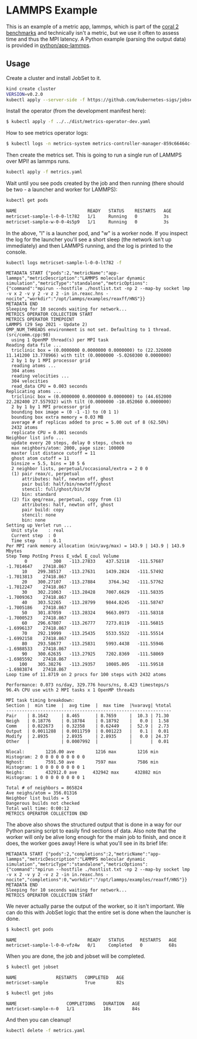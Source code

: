 # LAMMPS Example

This is an example of a metric app, lammps, which is part of the [coral 2 benchmarks](https://asc.llnl.gov/coral-2-benchmarks) and technically
isn't a metric, but we use it often to assess time and thus the MPI latency. A Python example (parsing the output data)
is provided in [python/app-lammps](../../python/app-lammps).

## Usage

Create a cluster and install JobSet to it.

```bash
kind create cluster
VERSION=v0.2.0
kubectl apply --server-side -f https://github.com/kubernetes-sigs/jobset/releases/download/$VERSION/manifests.yaml
```

Install the operator (from the development manifest here):

```bash
$ kubectl apply -f ../../dist/metrics-operator-dev.yaml
```

How to see metrics operator logs:

```bash
$ kubectl logs -n metrics-system metrics-controller-manager-859c66464c-7rpbw
```

Then create the metrics set. This is going to run a single run of LAMMPS over MPI!
as lammps runs.

```bash
kubectl apply -f metrics.yaml
```

Wait until you see pods created by the job and then running (there should be two - a launcher and worker for LAMMPS):

```bash
kubectl get pods
```
```diff
NAME                           READY   STATUS    RESTARTS   AGE
metricset-sample-l-0-0-lt782   1/1     Running   0          3s
metricset-sample-w-0-0-4s5p9   1/1     Running   0          3s
```

In the above, "l" is a launcher pod, and "w" is a worker node.
If you inspect the log for the launcher you'll see a short sleep (the network isn't up immediately)
and then LAMMPS running, and the log is printed to the console.

```bash
kubectl logs metricset-sample-l-0-0-lt782 -f
```
```console
METADATA START {"pods":2,"metricName":"app-lammps","metricDescription":"LAMMPS molecular dynamic simulation","metricType":"standalone","metricOptions":{"command":"mpirun --hostfile ./hostlist.txt -np 2 --map-by socket lmp -v x 2 -v y 2 -v z 2 -in in.reaxc.hns -nocite","workdir":"/opt/lammps/examples/reaxff/HNS"}}
METADATA END
Sleeping for 10 seconds waiting for network...
METRICS OPERATOR COLLECTION START
METRICS OPERATOR TIMEPOINT
LAMMPS (29 Sep 2021 - Update 2)
OMP_NUM_THREADS environment is not set. Defaulting to 1 thread. (src/comm.cpp:98)
  using 1 OpenMP thread(s) per MPI task
Reading data file ...
  triclinic box = (0.0000000 0.0000000 0.0000000) to (22.326000 11.141200 13.778966) with tilt (0.0000000 -5.0260300 0.0000000)
  2 by 1 by 1 MPI processor grid
  reading atoms ...
  304 atoms
  reading velocities ...
  304 velocities
  read_data CPU = 0.003 seconds
Replicating atoms ...
  triclinic box = (0.0000000 0.0000000 0.0000000) to (44.652000 22.282400 27.557932) with tilt (0.0000000 -10.052060 0.0000000)
  2 by 1 by 1 MPI processor grid
  bounding box image = (0 -1 -1) to (0 1 1)
  bounding box extra memory = 0.03 MB
  average # of replicas added to proc = 5.00 out of 8 (62.50%)
  2432 atoms
  replicate CPU = 0.001 seconds
Neighbor list info ...
  update every 20 steps, delay 0 steps, check no
  max neighbors/atom: 2000, page size: 100000
  master list distance cutoff = 11
  ghost atom cutoff = 11
  binsize = 5.5, bins = 10 5 6
  2 neighbor lists, perpetual/occasional/extra = 2 0 0
  (1) pair reax/c, perpetual
      attributes: half, newton off, ghost
      pair build: half/bin/newtoff/ghost
      stencil: full/ghost/bin/3d
      bin: standard
  (2) fix qeq/reax, perpetual, copy from (1)
      attributes: half, newton off, ghost
      pair build: copy
      stencil: none
      bin: none
Setting up Verlet run ...
  Unit style    : real
  Current step  : 0
  Time step     : 0.1
Per MPI rank memory allocation (min/avg/max) = 143.9 | 143.9 | 143.9 Mbytes
Step Temp PotEng Press E_vdwl E_coul Volume 
       0          300   -113.27833    437.52118   -111.57687   -1.7014647    27418.867 
      10    299.38517   -113.27631    1439.2824   -111.57492   -1.7013813    27418.867 
      20    300.27107   -113.27884     3764.342   -111.57762   -1.7012247    27418.867 
      30    302.21063   -113.28428    7007.6629   -111.58335   -1.7009363    27418.867 
      40    303.52265   -113.28799    9844.8245   -111.58747   -1.7005186    27418.867 
      50    301.87059   -113.28324    9663.0973   -111.58318   -1.7000523    27418.867 
      60    296.67807   -113.26777    7273.8119   -111.56815   -1.6996137    27418.867 
      70    292.19999   -113.25435    5533.5522   -111.55514   -1.6992158    27418.867 
      80    293.58677   -113.25831    5993.4438   -111.55946   -1.6988533    27418.867 
      90    300.62635   -113.27925    7202.8369   -111.58069   -1.6985592    27418.867 
     100    305.38276   -113.29357    10085.805   -111.59518   -1.6983874    27418.867 
Loop time of 11.8719 on 2 procs for 100 steps with 2432 atoms

Performance: 0.073 ns/day, 329.776 hours/ns, 8.423 timesteps/s
96.4% CPU use with 2 MPI tasks x 1 OpenMP threads

MPI task timing breakdown:
Section |  min time  |  avg time  |  max time  |%varavg| %total
---------------------------------------------------------------
Pair    | 8.1642     | 8.465      | 8.7659     |  10.3 | 71.30
Neigh   | 0.18776    | 0.18784    | 0.18792    |   0.0 |  1.58
Comm    | 0.022673   | 0.32358    | 0.62449    |  52.9 |  2.73
Output  | 0.0011288  | 0.0011759  | 0.001223   |   0.1 |  0.01
Modify  | 2.8935     | 2.8935     | 2.8935     |   0.0 | 24.37
Other   |            | 0.0007992  |            |       |  0.01

Nlocal:        1216.00 ave        1216 max        1216 min
Histogram: 2 0 0 0 0 0 0 0 0 0
Nghost:        7591.50 ave        7597 max        7586 min
Histogram: 1 0 0 0 0 0 0 0 0 1
Neighs:        432912.0 ave      432942 max      432882 min
Histogram: 1 0 0 0 0 0 0 0 0 1

Total # of neighbors = 865824
Ave neighs/atom = 356.01316
Neighbor list builds = 5
Dangerous builds not checked
Total wall time: 0:00:12
METRICS OPERATOR COLLECTION END
```

The above also shows the structured output that is done in a way for our Python parsing script to easily
find sections of data. Also note that the worker will only be alive long enough for the main job to
finish, and once it does, the worker goes away! Here is what you'll see in its brief life:

```console
METADATA START {"pods":2,"completions":2,"metricName":"app-lammps","metricDescription":"LAMMPS molecular dynamic simulation","metricType":"standalone","metricOptions":{"command":"mpirun --hostfile ./hostlist.txt -np 2 --map-by socket lmp -v x 2 -v y 2 -v z 2 -in in.reaxc.hns -nocite","completions":0,"workdir":"/opt/lammps/examples/reaxff/HNS"}}
METADATA END
Sleeping for 10 seconds waiting for network...
METRICS OPERATOR COLLECTION START
```

We never actually parse the output of the worker, so it isn't important.
We can do this with JobSet logic that the entire set is done when the launcher is done.

```bash
$ kubectl get pods
```
```console
NAME                           READY   STATUS      RESTARTS   AGE
metricset-sample-l-0-0-vfz4w   0/1     Completed   0          68s
```

When you are done, the job and jobset will be completed.

```bash
$ kubectl get jobset
```
```console
NAME               RESTARTS   COMPLETED   AGE
metricset-sample              True        82s
```
```bash
$ kubectl get jobs
```
```console
NAME                   COMPLETIONS   DURATION   AGE
metricset-sample-n-0   1/1           18s        84s
```

And then you can cleanup!

```bash
kubectl delete -f metrics.yaml
```